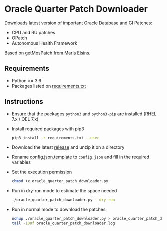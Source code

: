 # Oracle Quarter Patch Downloader

Downloads latest version of important Oracle Database and GI Patches:

* CPU and RU patches
* OPatch
* Autonomous Health Framework

Based on [getMosPatch from Maris Elsins.](https://github.com/MarisElsins/getMOSPatch/)

## Requirements

* Python >= 3.6
* Packages listed on [requirements.txt](requirements.txt)

## Instructions

* Ensure that the packages `python3` and `python3-pip` are installed (RHEL 7.x / OEL 7.x)
* Install required packages with pip3

  ```bash
  pip3 install -r requirements.txt --user
  ```

* Download the latest [release](../../releases/latest) and unzip it on a
  directory
* Rename [config.json.template](config.json.template) to `config.json` and fill in the required variables
* Set the execution permission

  ```bash
  chmod +x oracle_quarter_patch_downloader.py
  ```

* Run in dry-run mode to estimate the space needed

  ```bash
  ./oracle_quarter_patch_downloader.py --dry-run
  ```

* Run in normal mode to download the patches

  ```bash
  nohup ./oracle_quarter_patch_downloader.py > oracle_quarter_patch_downloader.log 2>&1 &
  tail -100f oracle_quarter_patch_downloader.log
  ```
